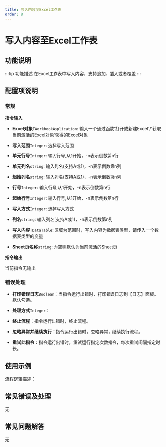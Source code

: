 ```yaml
---
title: 写入内容至Excel工作表
order: 8
---
```


# 写入内容至Excel工作表

## 功能说明

:::tip 功能描述
在Excel工作表中写入内容，支持追加、插入或者覆盖
:::

## 配置项说明

### 常规

**指令输入**

- **Excel对象**`TWorkbookApplication`: 输入一个通过函数'打开或新建Excel'/'获取当前激活的Excel对象'获得的Excel对象

- **写入范围**`Integer`: 选择写入范围

- **单元行号**`Integer`: 输入行号,从1开始，-n表示倒数第n行

- **单元列名**`string`: 输入列名(支持A或1)，-n表示倒数第n列

- **起始列名**`string`: 输入列名(支持A或1)，-n表示倒数第n列

- **行号**`Integer`: 输入行号,从1开始，-n表示倒数第n行

- **起始行号**`Integer`: 输入行号,从1开始，-n表示倒数第n行

- **写入方式**`Integer`: 选择写入方式

- **列名**`string`: 输入列名(支持A或1)，-n表示倒数第n列

- **写入内容**`TDataTable`: 区域为范围时，写入内容为数据表类型，请传入一个数据表类型的变量

- **Sheet页名称**`string`: 为空则默认为当前激活的Sheet页


**指令输出**

当前指令无输出

### 错误处理

- **打印错误日志**`Boolean`：当指令运行出错时，打印错误日志到【日志】面板。默认勾选。

- **处理方式**`Integer`：

 - **终止流程**：指令运行出错时，终止流程。

 - **忽略异常并继续执行**：指令运行出错时，忽略异常，继续执行流程。

 - **重试此指令**：指令运行出错时，重试运行指定次数指令，每次重试间隔指定时长。

## 使用示例

流程逻辑描述：

## 常见错误及处理

无

## 常见问题解答

无

